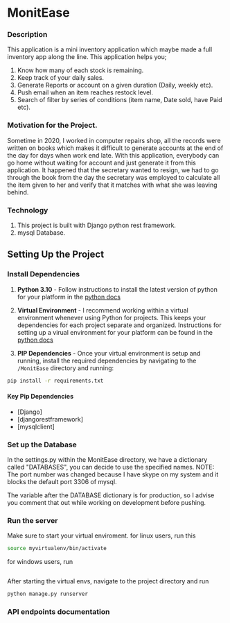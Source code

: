 # MonitEase

### Description

This application is a mini inventory application which maybe made a full inventory app along the line. This application helps you;
1. Know how many of each stock is remaining.
2. Keep track of your daily sales.
3. Generate Reports or account on a given duration (Daily, weekly etc).
4. Push email when an item reaches restock level.
5. Search of filter by series of conditions (item name, Date sold, have Paid etc).

### Motivation for the Project.

Sometime in 2020, I worked in computer repairs shop, all the records were written on books which makes it difficult to generate accounts at the end of the 
day for days when work end late. With this application, everybody can go home without waiting for account and just generate it from this application.
It happened that the secretary wanted to resign, we had to go through the book from the day the secretary was employed to calculate all the item given to her 
and verify that it matches with what she was leaving behind. 

### Technology

1. This project is built with Django python rest framework.
2. mysql Database.

## Setting Up the Project 

### Install Dependencies

1. **Python 3.10** - Follow instructions to install the latest version of python for your platform in the [python docs](https://docs.python.org/3/using/unix.html#getting-and-installing-the-latest-version-of-python)

2. **Virtual Environment** - I recommend working within a virtual environment whenever using Python for projects. This keeps your dependencies for each project separate and organized. Instructions for setting up a virual environment for your platform can be found in the [python docs](https://packaging.python.org/guides/installing-using-pip-and-virtual-environments/)

3. **PIP Dependencies** - Once your virtual environment is setup and running, install the required dependencies by navigating to the `/MonitEase` directory and running:

```bash
pip install -r requirements.txt
```

#### Key Pip Dependencies

- [Django]
- [djangorestframework]
- [mysqlclient]

### Set up the Database

In the settings.py within the MonitEase directory, we have a dictionary called "DATABASES", you can decide to use the specified names.
NOTE: The port number was changed because I have skype on my system and it blocks the default port 3306 of mysql.

The variable after the DATABASE dictionary is for production, so I advise you comment that out while working on development before pushing.

### Run the server

Make sure to start your virtual enviroment.
for linux users, run this

```bash
source myvirtualenv/bin/activate
```

for windows users, run

```bash

```

After starting the virtual envs, navigate to the project directory and run 

```bash
python manage.py runserver
```

### API endpoints documentation
